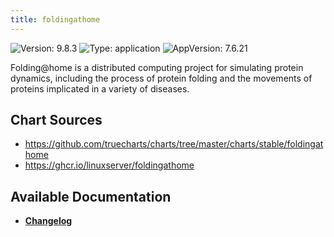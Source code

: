 ```yaml
---
title: foldingathome
---
```


![Version: 9.8.3](https://img.shields.io/badge/Version-9.8.3-informational?style=flat-square) ![Type: application](https://img.shields.io/badge/Type-application-informational?style=flat-square) ![AppVersion: 7.6.21](https://img.shields.io/badge/AppVersion-7.6.21-informational?style=flat-square)

Folding@home is a distributed computing project for simulating protein dynamics, including the process of protein folding and the movements of proteins implicated in a variety of diseases.

## Chart Sources

- https://github.com/truecharts/charts/tree/master/charts/stable/foldingathome
- https://ghcr.io/linuxserver/foldingathome

## Available Documentation

- [**Changelog**](./CHANGELOG.md)
